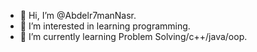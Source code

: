 - 👋 Hi, I’m @Abdelr7manNasr.
- 👀 I’m interested in learning programming.
- 🌱 I’m currently learning Problem Solving/c++/java/oop.


<!---
Abdelr7manNasr/Abdelr7manNasr is a ✨ special ✨ repository because its `README.md` (this file) appears on your GitHub profile.
You can click the Preview link to take a look at your changes.
--->
